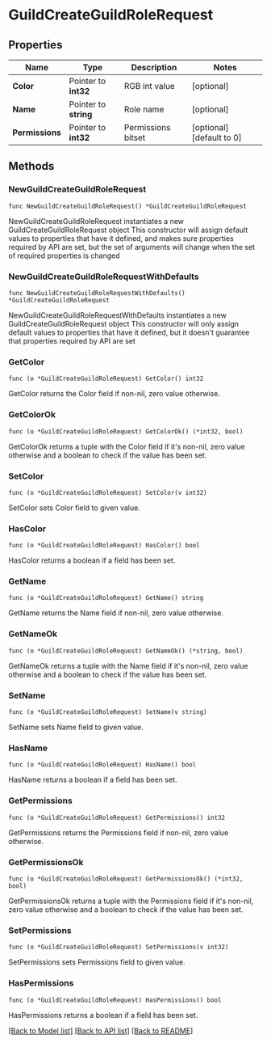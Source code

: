 # GuildCreateGuildRoleRequest

## Properties

Name | Type | Description | Notes
------------ | ------------- | ------------- | -------------
**Color** | Pointer to **int32** | RGB int value | [optional] 
**Name** | Pointer to **string** | Role name | [optional] 
**Permissions** | Pointer to **int32** | Permissions bitset | [optional] [default to 0]

## Methods

### NewGuildCreateGuildRoleRequest

`func NewGuildCreateGuildRoleRequest() *GuildCreateGuildRoleRequest`

NewGuildCreateGuildRoleRequest instantiates a new GuildCreateGuildRoleRequest object
This constructor will assign default values to properties that have it defined,
and makes sure properties required by API are set, but the set of arguments
will change when the set of required properties is changed

### NewGuildCreateGuildRoleRequestWithDefaults

`func NewGuildCreateGuildRoleRequestWithDefaults() *GuildCreateGuildRoleRequest`

NewGuildCreateGuildRoleRequestWithDefaults instantiates a new GuildCreateGuildRoleRequest object
This constructor will only assign default values to properties that have it defined,
but it doesn't guarantee that properties required by API are set

### GetColor

`func (o *GuildCreateGuildRoleRequest) GetColor() int32`

GetColor returns the Color field if non-nil, zero value otherwise.

### GetColorOk

`func (o *GuildCreateGuildRoleRequest) GetColorOk() (*int32, bool)`

GetColorOk returns a tuple with the Color field if it's non-nil, zero value otherwise
and a boolean to check if the value has been set.

### SetColor

`func (o *GuildCreateGuildRoleRequest) SetColor(v int32)`

SetColor sets Color field to given value.

### HasColor

`func (o *GuildCreateGuildRoleRequest) HasColor() bool`

HasColor returns a boolean if a field has been set.

### GetName

`func (o *GuildCreateGuildRoleRequest) GetName() string`

GetName returns the Name field if non-nil, zero value otherwise.

### GetNameOk

`func (o *GuildCreateGuildRoleRequest) GetNameOk() (*string, bool)`

GetNameOk returns a tuple with the Name field if it's non-nil, zero value otherwise
and a boolean to check if the value has been set.

### SetName

`func (o *GuildCreateGuildRoleRequest) SetName(v string)`

SetName sets Name field to given value.

### HasName

`func (o *GuildCreateGuildRoleRequest) HasName() bool`

HasName returns a boolean if a field has been set.

### GetPermissions

`func (o *GuildCreateGuildRoleRequest) GetPermissions() int32`

GetPermissions returns the Permissions field if non-nil, zero value otherwise.

### GetPermissionsOk

`func (o *GuildCreateGuildRoleRequest) GetPermissionsOk() (*int32, bool)`

GetPermissionsOk returns a tuple with the Permissions field if it's non-nil, zero value otherwise
and a boolean to check if the value has been set.

### SetPermissions

`func (o *GuildCreateGuildRoleRequest) SetPermissions(v int32)`

SetPermissions sets Permissions field to given value.

### HasPermissions

`func (o *GuildCreateGuildRoleRequest) HasPermissions() bool`

HasPermissions returns a boolean if a field has been set.


[[Back to Model list]](../README.md#documentation-for-models) [[Back to API list]](../README.md#documentation-for-api-endpoints) [[Back to README]](../README.md)


